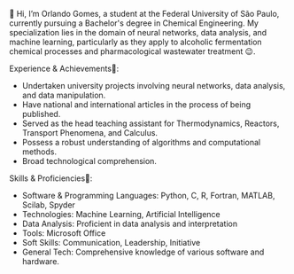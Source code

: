 👋 Hi, I’m Orlando Gomes, a student at the Federal University of São Paulo, currently pursuing a Bachelor's degree in Chemical Engineering.
My specialization lies in the domain of neural networks, data analysis, and machine learning, particularly as they
apply to alcoholic fermentation chemical processes and pharmacological wastewater treatment :wink:.

Experience & Achievements:book::

- Undertaken university projects involving neural networks, data analysis, and data manipulation.
- Have national and international articles in the process of being published.
- Served as the head teaching assistant for Thermodynamics, Reactors, Transport Phenomena, and Calculus.
- Possess a robust understanding of algorithms and computational methods.
- Broad technological comprehension.
  
Skills & Proficiencies:bookmark_tabs:: 

- Software & Programming Languages: Python, C, R, Fortran, MATLAB, Scilab, Spyder
- Technologies: Machine Learning, Artificial Intelligence
- Data Analysis: Proficient in data analysis and interpretation
- Tools: Microsoft Office
- Soft Skills: Communication, Leadership, Initiative
- General Tech: Comprehensive knowledge of various software and hardware.
